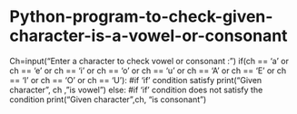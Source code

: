 # Python-program-to-check-given-character-is-a-vowel-or-consonant

Ch=input(“Enter a character to check vowel or consonant :”)
if(ch == ‘a’ or ch == ‘e’ or ch == ‘i’ or ch == ‘o’ or ch == ‘u’ or ch == ‘A’ or ch == ‘E’ or ch == ‘I’ or ch == ‘O’ or ch == ‘U’):
#if ‘if’ condition satisfy
print(“Given character”, ch ,”is vowel”)
else:
#if ‘if’ condition does not satisfy the condition
print(“Given character”,ch, “is  consonant”)
